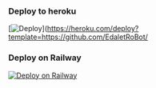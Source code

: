 ### 

### Deploy to heroku
[![Deploy](https://www.herokucdn.com/deploy/button.svg)](https://heroku.com/deploy?template=https://github.com/EdaletRoBot/
### Deploy on Railway
[![Deploy on Railway](https://railway.app/button.svg)](https://railway.app/new/template/bem5GA?referralCode=bdzflU)
